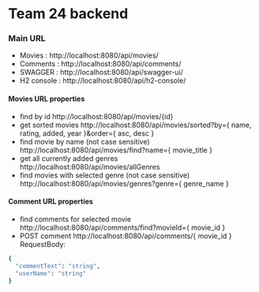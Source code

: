 # Team 24 backend

### Main URL
- Movies : http://localhost:8080/api/movies/
- Comments : http://localhost:8080/api/comments/
- SWAGGER : http://localhost:8080/api/swagger-ui/
- H2 console : http://localhost:8080/api/h2-console/

#### Movies URL properties 
- find by id http://localhost:8080/api/movies/{id}
- get sorted movies http://localhost:8080/api/movies/sorted?by={ name, rating, added, year }&order={ asc, desc }
- find movie by name (not case sensitive) http://localhost:8080/api/movies/find?name={ movie_title }
- get all currently added genres http://localhost:8080/api/movies/allGenres
- find movies with selected genre (not case sensitive) http://localhost:8080/api/movies/genres?genre={ genre_name }

#### Comment URL properties
- find comments for selected movie http://localhost:8080/api/comments/find?movieId={ movie_id }
- POST comment http://localhost:8080/api/comments/{ movie_id }  
RequestBody:
```sh
{
  "commentText": "string",
  "userName": "string"
}
```

